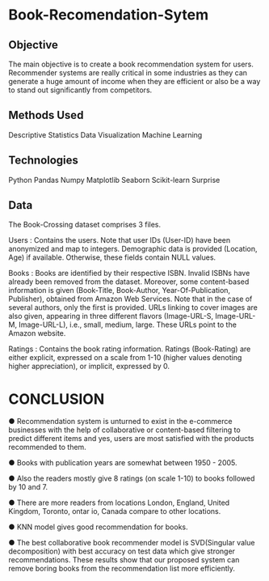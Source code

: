 # Book-Recomendation-Sytem

## Objective

The main objective is to create a book recommendation system for users. Recommender systems are really critical in some industries as they can generate a huge amount of income when they are efficient or also be a way to stand out significantly from competitors.

## Methods Used

Descriptive Statistics Data Visualization Machine Learning

## Technologies

Python Pandas Numpy Matplotlib Seaborn Scikit-learn Surprise

## Data

The Book-Crossing dataset comprises 3 files.

Users : Contains the users. Note that user IDs (User-ID) have been anonymized and map to integers. Demographic data is provided (Location, Age) if available. Otherwise, these fields contain NULL values.

Books : Books are identified by their respective ISBN. Invalid ISBNs have already been removed from the dataset. Moreover, some content-based information is given (Book-Title, Book-Author, Year-Of-Publication, Publisher), obtained from Amazon Web Services. Note that in the case of several authors, only the first is provided. URLs linking to cover images are also given, appearing in three different flavors (Image-URL-S, Image-URL-M, Image-URL-L), i.e., small, medium, large. These URLs point to the Amazon website.

Ratings : Contains the book rating information. Ratings (Book-Rating) are either explicit, expressed on a scale from 1-10 (higher values denoting higher appreciation), or implicit, expressed by 0.

# CONCLUSION
● Recommendation system is unturned to exist in the e-commerce businesses with the help of collaborative or content-based filtering to predict different items and yes, users are most satisfied with the products recommended to them.

● Books with publication years are somewhat between 1950 - 2005.

● Also the readers mostly give 8 ratings (on scale 1-10) to books followed by 10 and 7.

● There are more readers from locations London, England, United Kingdom, Toronto, ontar io, Canada compare to other locations.

● KNN model gives good recommendation for books.

● The best collaborative book recommender model is SVD(Singular value decomposition) with best accuracy on test data which give stronger recommendations. These results show that our proposed system can remove boring books from the recommendation list more efficiently.
